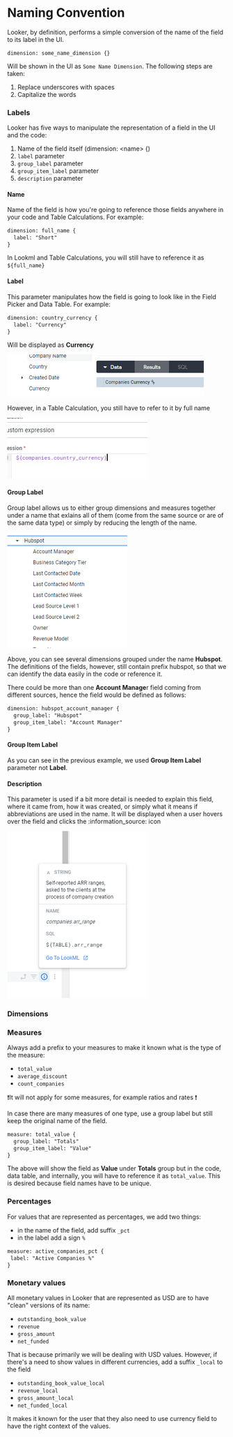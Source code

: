 # Naming Convention

Looker, by definition, performs a simple conversion of the name of the field to its label in the UI.

```
dimension: some_name_dimension {}
```

Will be shown in the UI as `Some Name Dimension`. The following steps are taken:

1. Replace underscores with spaces
2. Capitalize the words

### Labels

Looker has five ways to manipulate the representation of a field in the UI and the code:

1. Name of the field itself (dimension: \<name> {)
2. `label` parameter
3. `group_label` parameter
4. `group_item_label` parameter
5. `description` parameter

#### Name

Name of the field is how you're going to reference those fields anywhere in your code and Table Calculations. For example:

```
dimension: full_name {
  label: "Short"
}
```

In Lookml and Table Calculations, you will still have to reference it as `${full_name}`

#### Label

This parameter manipulates how the field is going to look like in the Field Picker and Data Table. For example:

```
dimension: country_currency {
  label: "Currency"
}
```

Will be displayed as **Currency**

![](<../../../../.gitbook/assets/image (15).png>)![](<../../../../.gitbook/assets/image (10).png>)

However, in a Table Calculation, you still have to refer to it by full name

![](<../../../../.gitbook/assets/image (13).png>)



#### Group Label

Group label allows us to either group dimensions and measures together under a name that exlains all of them (come from the same source or are of the same data type) or simply by reducing the length of the name.

![](<../../../../.gitbook/assets/image (8) (1).png>)

Above, you can see several dimensions grouped under the name **Hubspot**. The definitions of the fields, however, still contain prefix hubspot, so that we can identify the data easily in the code or reference it.&#x20;

There could be more than one **Account Manage**r field coming from different sources, hence the field would be defined as follows:

```
dimension: hubspot_account_manager {
  group_label: "Hubspot"
  group_item_label: "Account Manager"
}
```

#### Group Item Label

As you can see in the previous example, we used **Group Item Label** parameter not **Label**.

#### Description

This parameter is used if a bit more detail is needed to explain this field, where it came from, how it was created, or simply what it means if abbreviations are used in the name. It will be displayed when a user hovers over the field and clicks the :information\_source: icon

![](<../../../../.gitbook/assets/image (7).png>)

### Dimensions

### Measures

Always add a prefix to your measures to make it known what is the type of the measure:

* `total_value`
* `average_discount`
* `count_companies`

:exclamation:It will not apply for some measures, for example ratios and rates :exclamation:

In case there are many measures of one type, use a group label but still keep the original name of the field.

```
measure: total_value {
  group_label: "Totals"
  group_item_label: "Value"
}
```

The above will show the field as **Value** under **Totals** group but in the code, data table, and internally, you will have to reference it as `total_value`. This is desired because field names have to be unique.

### Percentages

For values that are represented as percentages, we add two things:

* in the name of the field, add suffix `_pct`
* in the label add a sign `%`

```
measure: active_companies_pct {
 label: "Active Companies %"
}
```

### Monetary values

All monetary values in Looker that are represented as USD are to have "clean" versions of its name:

* `outstanding_book_value`
* `revenue`
* `gross_amount`
* `net_funded`

That is because primarily we will be dealing with USD values. However, if there's a need to show values in different currencies, add a suffix `_local` to the field

* `outstanding_book_value_local`
* `revenue_local`
* `gross_amount_local`
* `net_funded_local`

It makes it known for the user that they also need to use currency field to have the right context of the values.
